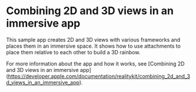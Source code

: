 # Combining 2D and 3D views in an immersive app

This sample app creates 2D and 3D views with various frameworks and places them in an immersive space. It shows how to use attachments to place them relative to each other to build a 3D rainbow.

For more information about the app and how it works, see [Combining 2D and 3D views in an immersive app] (https://developer.apple.com/documentation/realitykit/combining_2d_and_3d_views_in_an_immersive_app).
